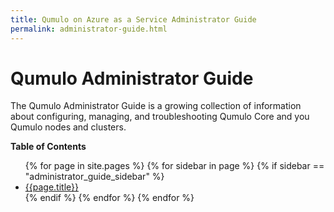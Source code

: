```yaml
---
title: Qumulo on Azure as a Service Administrator Guide
permalink: administrator-guide.html
---
```


# Qumulo Administrator Guide
The Qumulo Administrator Guide is a growing collection of information about configuring, managing, and troubleshooting Qumulo Core and you Qumulo nodes and clusters.

**Table of Contents**
<ul>
 {% for page in site.pages %}
   {% for sidebar in page %}
        {% if sidebar == "administrator_guide_sidebar" %}
           <li><a href="{{ page.permalink | prepend: site.baseurl }}">{{page.title}}</a></li>
        {% endif %}
   {% endfor %}
 {% endfor %}
</ul>
